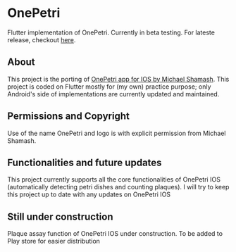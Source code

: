 # OnePetri

Flutter implementation of OnePetri. Currently in beta testing. For lateste release, checkout [here](https://github.com/focussash/OnePetri_flutter/releases/tag/beta).

## About

This project is the porting of [OnePetri app for IOS by Michael Shamash](https://github.com/mshamash/OnePetri). This project is coded on Flutter mostly for (my own) practice purpose; 
only Android's side of implementations are currently updated and maintained.

## Permissions and Copyright
Use of the name OnePetri and logo is with explicit permission from Michael Shamash.

## Functionalities and future updates
This project currently supports all the core functionalities of OnePetri IOS (automatically detecting petri dishes and counting plaques). I will try to keep this project up to date
with any updates on OnePetri IOS

## Still under construction
Plaque assay function of OnePetri IOS under construction. 
To be added to Play store for easier distribution

